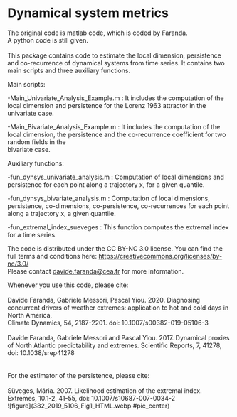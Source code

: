 # Dynamical system metrics

The original code is matlab code, which is coded by Faranda.<br> 
A python code is still given.<br>
<br>
This package contains code to estimate the local dimension, persistence and co-recurrence of dynamical systems from time series. It contains two main scripts and three
auxiliary functions.<br>

Main scripts:<br>

-Main_Univariate_Analysis_Example.m : It includes the computation of the local dimension and persistence for the Lorenz 1963 attractor in the univariate case.<br> 

-Main_Bivariate_Analysis_Example.m : It includes the computation of the local dimension, the persistence and the co-recurrence coefficient for two random fields in the<br>
bivariate case.<br>


Auxiliary functions:<br>

-fun_dynsys_univariate_analysis.m : Computation of local dimensions and persistence for each point along a trajectory x, for a given quantile.<br>

-fun_dynsys_bivariate_analysis.m : Computation of local dimensions, persistence, co-dimensions, co-persistence, co-recurrences for each point along a trajectory x, a given quantile.<br> 

-fun_extremal_index_sueveges : This function computes the extremal index for a time series.<br> 

The code is distributed under the CC BY-NC 3.0 license. You can find the full terms and conditions here: https://creativecommons.org/licenses/by-nc/3.0/<br>
Please contact davide.faranda@cea.fr for more information.<br> 

Whenever you use this code, please cite:<br>
<br>
Davide Faranda, Gabriele Messori, Pascal Yiou. 2020. Diagnosing concurrent drivers of weather extremes: application to hot and cold days in North America, <br>
Climate Dynamics, 54, 2187-2201. doi: 10.1007/s00382-019-05106-3<br>
<br>
Davide Faranda, Gabriele Messori and Pascal Yiou. 2017. Dynamical proxies of North Atlantic predictability and extremes. Scientific Reports, 7, 41278, <br>
doi: 10.1038/srep41278<br>
<br>
<br>
For the estimator of the persistence, please cite:<br>
<br>
Süveges, Mária. 2007. Likelihood estimation of the extremal index. Extremes, 10.1-2, 41-55, doi: 10.1007/s10687-007-0034-2
<br>
![figure](382_2019_5106_Fig1_HTML.webp #pic_center)
